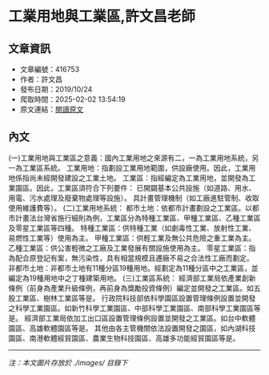 # 工業用地與工業區,許文昌老師

## 文章資訊
- 文章編號：416753
- 作者：許文昌
- 發布日期：2019/10/24
- 爬取時間：2025-02-02 13:54:19
- 原文連結：[閱讀原文](https://real-estate.get.com.tw/Columns/detail.aspx?no=416753)

## 內文
(一)工業用地與工業區之意義：國內工業用地之來源有二，一為工業用地系統，另一為工業區系統。
工業用地：指劃設工業用地範圍，供設廠使用。因此，工業用地係指尚未經開發建設之工業土地。
工業區：指經編定為工業用地，並開發為工業園區。因此，工業區須符合下列要件：
已開闢基本公共設施（如道路、用水、用電、污水處理及廢棄物處理等設施）。
具計畫管理機制（如工廠進駐管制、收取使用維護費等）。
(二)工業用地系統：
都市土地：依都市計畫劃設之工業區。以都市計畫法台灣省施行細則為例，工業區分為特種工業區、甲種工業區、乙種工業區及零星工業區等四種。
特種工業區：供特種工業（如劇毒性工業、放射性工業、易燃性工業等）使用為主。
甲種工業區：供輕工業及無公共危險之重工業為主。
乙種工業區：供公害輕微之工廠及工業發展有關設施使用為主。
零星工業區：指為配合原登記有案，無污染性，具有相當規模且遷廠不易之合法性工廠而劃定。
非都市土地：非都市土地有11種分區19種用地。經劃定為11種分區中之工業區，並編定為19種用地中之丁種建築用地。
(三)工業區系統：
經濟部工業局依產業創新條例（前身為產業升級條例，再前身為獎勵投資條例）編定並開發之工業區。如五股工業區、樹林工業區等是。
行政院科技部依科學園區設置管理條例設置並開發之科學工業園區。如新竹科學工業園區、中部科學工業園區、南部科學工業園區等是。
經濟部工業局依加工出口區設置管理條例設置並開發之工業區。如台中軟體園區、高雄軟體園區等是。
其他由各主管機關依法設置開發之園區，如內湖科技園區、南港軟體經貿園區、農業生物科技園區、高雄多功能經貿園區等是。

---
*注：本文圖片存放於 ./images/ 目錄下*
